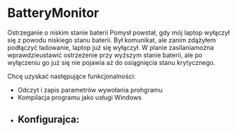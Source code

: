 # BatteryMonitor
Ostrzeganie o niskim stanie baterii
Pomysł powstał, gdy mój laptop wyłączył się z powodu niskiego stanu baterii.
Był komunikat, ale zanim zdążyłem podłączyć ładowanie, laptop już się wyłączył.
W planie zasilaniamożna wprawdzieustawić ostrzeżenie przy wyższym stanie baterii,
ale po wyłączeniu go już się nie pojawia aż do osiągnięcia stanu krytycznego.

Chcę uzyskać następujące funkcjonalności:
- Odczyt i zapis parametrów wywołania prohgramu
- Kompilacja programu jako usługi Windows 
- Konfigurajca:
  -   
